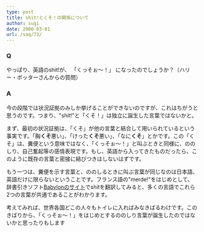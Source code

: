 ```yaml
---
type: post
title: shit!とくそ！の関係について
author: sugi
date: 2000-03-01
url: /saq/73/
---
```

### Q 

やっぱり、英語のshit!が、 「くっそぉ～！」 になったのでしょうか？（ハリー・ポッターさんからの質問）

### A 

今の段階では状況証拠のみしか挙げることができないのですが、これはちがうと思うのです。つまり、"shit!"と「くそ！」は独立に誕生した言葉ではないかと。

まず、最初の状況証拠は、「くそ」が他の言葉と結合して用いられているという事実です。「胸**くそ**悪い」、「けった**くそ**悪い」、「なに**くそ**」とかです。この「くそ」は、糞便という意味ではなく、「くっそぉ～！」と叫ぶときと同様に、ののしり、自己奮起等の感情表現です。もし、英語から入ってきたものだったら、このように既存の言葉と密接に結びつきはしないはずです。

もう一つは、糞便を示す言葉と、ののしるときに叫ぶ言葉が同じなのは日本語、英語だけに限らないということです。フランス語の"merde!"をはじめとして、辞書引きソフト<a href="http://www.babylon.com/" onclick="_gaq.push(['_trackEvent', 'outbound-article', 'http://www.babylon.com/', 'Babylonのサイト']);" >Babylonのサイト</a>でshitを翻訳してみると、多くの言語でこれら2つの言葉が共通であることがわかります。

考えてみれば、世界各国どこの人々もトイレに入ればみなきばるわけです。このきばりから、「くっそぉ～！」をはじめとするののしり言葉が誕生したのではないかと思ったりもします
